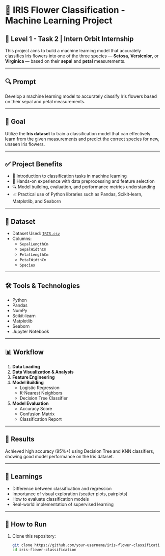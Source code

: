 # 🌸 IRIS Flower Classification - Machine Learning Project

## 📌 Level 1 - Task 2 | Intern Orbit Internship

This project aims to build a machine learning model that accurately classifies Iris flowers into one of the three species — **Setosa**, **Versicolor**, or **Virginica** — based on their **sepal** and **petal** measurements.

---

## 🔍 Prompt

Develop a machine learning model to accurately classify Iris flowers based on their sepal and petal measurements.

---

## 🎯 Goal

Utilize the **Iris dataset** to train a classification model that can effectively learn from the given measurements and predict the correct species for new, unseen Iris flowers.

---

## ✅ Project Benefits

- 🚀 Introduction to classification tasks in machine learning
- 🧠 Hands-on experience with data preprocessing and feature selection
- 🔍 Model building, evaluation, and performance metrics understanding
- 📈 Practical use of Python libraries such as Pandas, Scikit-learn, Matplotlib, and Seaborn

---

## 📂 Dataset

- Dataset Used: [`IRIS.csv`](./IRIS.csv)
- Columns:
  - `SepalLengthCm`
  - `SepalWidthCm`
  - `PetalLengthCm`
  - `PetalWidthCm`
  - `Species`

---

## 🛠️ Tools & Technologies

- Python
- Pandas
- NumPy
- Scikit-learn
- Matplotlib
- Seaborn
- Jupyter Notebook

---

## 📊 Workflow

1. **Data Loading**
2. **Data Visualization & Analysis**
3. **Feature Engineering**
4. **Model Building**
   - Logistic Regression
   - K-Nearest Neighbors
   - Decision Tree Classifier
5. **Model Evaluation**
   - Accuracy Score
   - Confusion Matrix
   - Classification Report

---

## 🧪 Results

Achieved high accuracy (95%+) using Decision Tree and KNN classifiers, showing good model performance on the Iris dataset.

---

## 🧠 Learnings

- Difference between classification and regression
- Importance of visual exploration (scatter plots, pairplots)
- How to evaluate classification models
- Real-world implementation of supervised learning

---

## 📎 How to Run

1. Clone this repository:
   ```bash
   git clone https://github.com/your-username/iris-flower-classification.git
   cd iris-flower-classification

